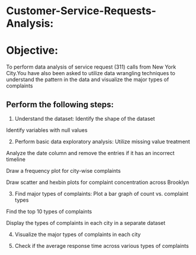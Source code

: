 # Customer-Service-Requests-Analysis:

# Objective:
To perform data analysis of service request (311) calls from New York City.You have also been asked to utilize data wrangling techniques to understand the pattern in the data and visualize the major types of complaints

## Perform the following steps:

1. Understand the dataset:
Identify the shape of the dataset

Identify variables with null values

2. Perform basic data exploratory analysis:
Utilize missing value treatment

Analyze the date column and remove the entries if it has an incorrect timeline

Draw a frequency plot for city-wise complaints

Draw scatter and hexbin plots for complaint concentration across Brooklyn

3. Find major types of complaints:
Plot a bar graph of count vs. complaint types

Find the top 10 types of complaints

Display the types of complaints in each city in a separate dataset

4. Visualize the major types of complaints in each city

5. Check if the average response time across various types of complaints
